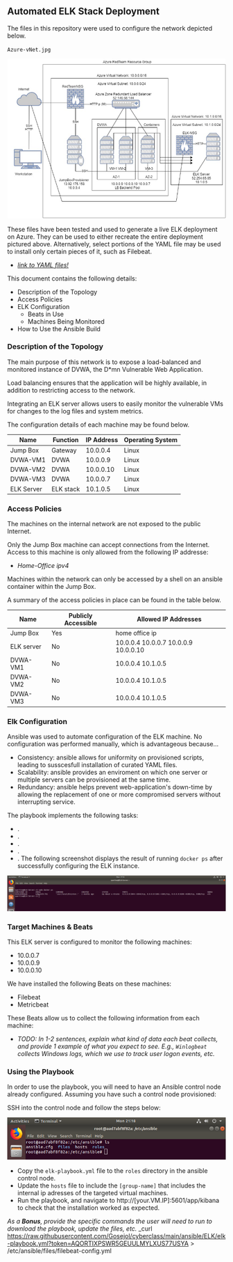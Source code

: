 ## Automated ELK Stack Deployment

The files in this repository were used to configure the network depicted below.

`Azure-vNet.jpg` 

![](diagrams/Azure-vNet.jpg)

These files have been tested and used to generate a live ELK deployment on Azure. They can be used to either recreate the entire deployment pictured above. Alternatively, select portions of the YAML file may be used to install only certain pieces of it, such as Filebeat.

  - _[link to YAML files!](ansible)_

This document contains the following details:
- Description of the Topology
- Access Policies
- ELK Configuration
  - Beats in Use
  - Machines Being Monitored
- How to Use the Ansible Build


### Description of the Topology

The main purpose of this network is to expose a load-balanced and monitored instance of DVWA, the D*mn Vulnerable Web Application.

Load balancing ensures that the application will be highly available, in addition to restricting access to the network.

Integrating an ELK server allows users to easily monitor the vulnerable VMs for changes to the log files and system metrics.

The configuration details of each machine may be found below.

| Name     | Function | IP Address | Operating System |
|----------|----------|------------|------------------|
| Jump Box | Gateway  | 10.0.0.4   | Linux            |
| DVWA-VM1 | DVWA     | 10.0.0.9   | Linux            |
| DVWA-VM2 | DVWA     | 10.0.0.10  | Linux            |
| DVWA-VM3 | DVWA     | 10.0.0.7   | Linux            |
| ELK Server | ELK stack | 10.1.0.5  | Linux            | 

### Access Policies

The machines on the internal network are not exposed to the public Internet. 

Only the Jump Box machine can accept connections from the Internet. Access to this machine is only allowed from the following IP addresse:
- _Home-Office ipv4_

Machines within the network can only be accessed by a shell on an ansible container within the Jump Box.

A summary of the access policies in place can be found in the table below.

| Name     | Publicly Accessible | Allowed IP Addresses |
|----------|---------------------|----------------------|
| Jump Box | Yes                 | home office ip    |  
| ELK server| No                |10.0.0.4 10.0.0.7 10.0.0.9 10.0.0.10 |
| DVWA-VM1 |  No                 | 10.0.0.4  10.1.0.5                   |
| DVWA-VM2 |  No                 | 10.0.0.4  10.1.0.5                   |
|DVWA-VM3  |  No                 | 10.0.0.4  10.1.0.5                   |  
### Elk Configuration

Ansible was used to automate configuration of the ELK machine. No configuration was performed manually, which is advantageous because...
- Consistency: ansible allows for uniformity on provisioned scripts, leading to susscesfull installation of curated YAML files.  
- Scalability: ansible provides an enviroment on which one server or multiple servers can be provisioned at the same time.
- Redundancy: ansible helps prevent web-application's down-time by allowing the replacement of one or more compromised servers without interrupting service.  

The playbook implements the following tasks:
- .
- .
- .
- .
- .
The following screenshot displays the result of running `docker ps` after successfully configuring the ELK instance.

![](ansible/Images/DockerPS.png)

### Target Machines & Beats
This ELK server is configured to monitor the following machines:
- 10.0.0.7
- 10.0.0.9
- 10.0.0.10

We have installed the following Beats on these machines:
- Filebeat
- Metricbeat

These Beats allow us to collect the following information from each machine:
- _TODO: In 1-2 sentences, explain what kind of data each beat collects, and provide 1 example of what you expect to see. E.g., `Winlogbeat` collects Windows logs, which we use to track user logon events, etc._

### Using the Playbook
In order to use the playbook, you will need to have an Ansible control node already configured. Assuming you have such a control node provisioned: 

SSH into the control node and follow the steps below:

![](ansible/Images/ansiblenode.png)
- Copy the `elk-playbook.yml` file to the `roles` directory in the ansible control node.
- Update the `hosts` file to include the `[group-name]` that includes the internal ip adresses of the targeted virtual machines.
- Run the playbook, and navigate to http://[your.VM.IP]:5601/app/kibana to check that the installation worked as expected.


_As a **Bonus**, provide the specific commands the user will need to run to download the playbook, update the files, etc._
_curl https://raw.githubusercontent.com/Gosejol/cyberclass/main/ansible/ELK/elk-playbook.yml?token=AQORTIXPSWR5GEUULMYLXUS77USYA > /etc/ansible/files/filebeat-config.yml




